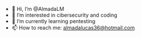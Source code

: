 - 👋 Hi, I’m @AlmadaLM
- 👀 I’m interested in cibersecurity and coding
- 🌱 I’m currently learning pentesting
- 📫 How to reach me: almadalucas36@hotmail.com

<!---
AlmadaLM/AlmadaLM is a ✨ special ✨ repository because its `README.md` (this file) appears on your GitHub profile.
You can click the Preview link to take a look at your changes.
--->
